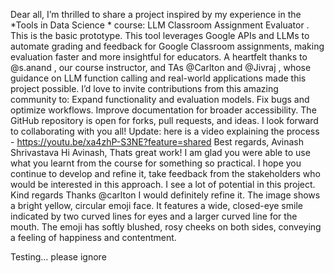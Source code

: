 Dear all, I’m thrilled to share a project inspired by my experience in the *Tools in Data Science * course: LLM Classroom Assignment Evaluator .  This is the basic prototype. This tool leverages Google APIs and LLMs to automate grading and feedback for Google Classroom assignments, making evaluation faster and more insightful for educators. A heartfelt thanks to @s.anand , our course instructor, and TAs @Carlton and @Jivraj , whose guidance on LLM function calling and real-world applications made this project possible. I’d love to invite contributions from this amazing community to: Expand functionality and evaluation models. Fix bugs and optimize workflows. Improve documentation for broader accessibility. The GitHub repository is open for forks, pull requests, and ideas. I look forward to collaborating with you all! Update: here is a video explaining the process - https://youtu.be/xa4zhP-S3NE?feature=shared Best regards, Avinash Shrivastava
Hi Avinash, Thats great work! I am glad you were able to use what you learnt from the course for something so practical. I hope you continue to develop and refine it, take feedback from the stakeholders who would be interested in this approach. I see a lot of potential in this project. Kind regards
Thanks @carlton I would definitely refine it.
The image shows a bright yellow, circular emoji face. It features a wide, closed-eye smile indicated by two curved lines for eyes and a larger curved line for the mouth. The emoji has softly blushed, rosy cheeks on both sides, conveying a feeling of happiness and contentment.

Testing… please ignore

